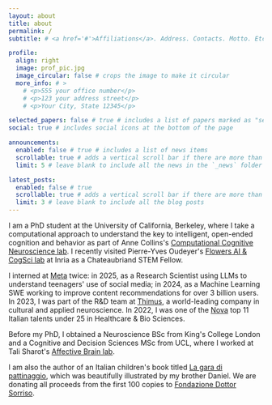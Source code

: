 ```yaml
---
layout: about
title: about
permalink: /
subtitle: # <a href='#'>Affiliations</a>. Address. Contacts. Motto. Etc.

profile:
  align: right
  image: prof_pic.jpg
  image_circular: false # crops the image to make it circular
  more_info: # >
    # <p>555 your office number</p>
    # <p>123 your address street</p>
    # <p>Your City, State 12345</p>

selected_papers: false # true # includes a list of papers marked as "selected={true}"
social: true # includes social icons at the bottom of the page

announcements:
  enabled: false # true # includes a list of news items
  scrollable: true # adds a vertical scroll bar if there are more than 3 news items
  limit: 5 # leave blank to include all the news in the `_news` folder

latest_posts:
  enabled: false # true
  scrollable: true # adds a vertical scroll bar if there are more than 3 new posts items
  limit: 3 # leave blank to include all the blog posts
---
```


I am a PhD student at the University of California, Berkeley, where I take a computational approach to understand the key to intelligent, open-ended cognition and behavior as part of Anne Collins's <a href="https://ccn.berkeley.edu/" target="_blank">Computational Cognitive Neuroscience lab</a>. I recently visited Pierre-Yves Oudeyer's <a href="https://flowers.inria.fr/" target="_blank">Flowers AI & CogSci lab</a> at Inria as a Chateaubriand STEM Fellow.
    
I interned at <a href="https://about.meta.com/metaverse/" target="_blank">Meta</a> twice: in 2025, as a Research Scientist using LLMs to understand teenagers' use of social media; in 2024, as a Machine Learning SWE working to improve content recommendations for over 3 billion users. In 2023, I was part of the R&D team at <a href="https://thimus.com/en/home/" target="_blank">Thimus</a>, a world-leading company in cultural and applied neuroscience. In 2022, I was one of the <a href="https://www.novatalent.com/111/italy/student-list/2022" target="_blank">Nova</a> top 11 Italian talents under 25 in Healthcare & Bio Sciences.

Before my PhD, I  obtained a Neuroscience BSc from King's College London and a Cognitive and Decision Sciences MSc from UCL, where I worked at Tali Sharot's <a href="http://affectivebrain.com/" target="_blank">Affective Brain lab</a>.

I am also the author of an Italian children's book titled <a href="https://www.amazon.it/dp/B0DL5CX7SP" target="_blank">La gara di pattinaggio</a>, which was beautifully illustrated by my brother Daniel. We are donating all proceeds from the first 100 copies to <a href="https://www.dottorsorriso.it/" target="_blank">Fondazione Dottor Sorriso</a>.
